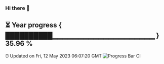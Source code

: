 ### Hi there 👋
⏳ Year progress { ██████████▁▁▁▁▁▁▁▁▁▁▁▁▁▁▁▁▁▁▁▁ } 35.96 %
---
⏰ Updated on Fri, 12 May 2023 06:07:20 GMT
![Progress Bar CI](https://github.com/Moyi321/Moyi321/workflows/Progress%20Bar%20CI/badge.svg)
